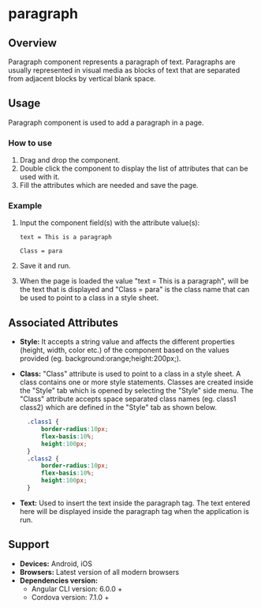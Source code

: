 # paragraph

## Overview

Paragraph component represents a paragraph of text. Paragraphs are usually represented in visual media as blocks of text that are separated from adjacent blocks by vertical blank space.

## Usage

Paragraph component is used to add a paragraph in a page.

### How to use

1. Drag and drop the component. 
2. Double click the component to display the list of attributes that can be used with it.
3. Fill the attributes which are needed and save the page.

### Example

1. Input the component field\(s\) with the attribute value\(s\):  

    `text = This is a paragraph`  

    `Class = para`

2. Save it and run.
3. When the page is loaded the value "text = This is a paragraph", will be the text that is displayed and "Class = para" is the class name that can be used to point to a class in a style sheet.

## Associated Attributes

* **Style:** It accepts a string value and affects the different properties \(height, width, color etc.\) of the component based on the values provided \(eg. background:orange;height:200px;\).
* **Class:** "Class" attribute is used to point to a class in a style sheet. A class contains one or more style statements. Classes are created inside the "Style" tab which is opened by selecting the "Style" side menu. The "Class" attribute accepts space separated class names \(eg. class1 class2\) which are defined in the "Style" tab as shown below.

  ```css
    .class1 {
        border-radius:10px;
        flex-basis:10%;
        height:100px;
    }
    .class2 {
        border-radius:10px;
        flex-basis:10%;
        height:100px;
    }
  ```

* **Text:** Used to insert the text inside the paragraph tag. The text entered here will be displayed inside the paragraph tag when the application is run.

## Support

* **Devices:** Android, iOS
* **Browsers:**  Latest version of all modern browsers
* **Dependencies version:** 
  * Angular CLI version: 6.0.0 + 
  * Cordova version: 7.1.0 +

